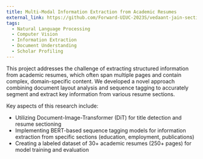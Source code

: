 ```yaml
---
title: Multi-Modal Information Extraction from Academic Resumes
external_link: https://github.com/Forward-UIUC-2023S/vedaant-jain-sectioning-info-extraction
tags:
  - Natural Language Processing
  - Computer Vision
  - Information Extraction
  - Document Understanding
  - Scholar Profiling
---
```


This project addresses the challenge of extracting structured information from academic resumes, which often span multiple pages and contain complex, domain-specific content. We developed a novel approach combining document layout analysis and sequence tagging to accurately segment and extract key information from various resume sections.

<!--more-->

Key aspects of this research include:
- Utilizing Document-Image-Transformer (DiT) for title detection and resume sectioning
- Implementing BERT-based sequence tagging models for information extraction from specific sections (education, employment, publications)
- Creating a labeled dataset of 30+ academic resumes (250+ pages) for model training and evaluation
